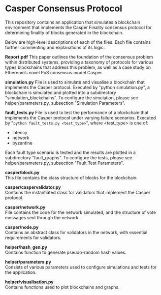 # Casper Consensus Protocol

This repository contains an application that simulates a blockchain environment that implements the Casper Finality consensus protocol for determining finality of blocks generated in the blockchain.

Below are high-level descriptions of each of the files. Each file contains further commenting and explanations of its logic.

**Report.pdf**
This paper outlines the foundation of the consensus problem within distributed systems, providing a taxonomy of protocols for various types blockchains that address this problem, as well as a case study on Ethereum’s novel PoS consensus model Casper.

**simulation.py**
File is used to simulate and visualise a blockchain that implements the Casper protocol.
Executed by "python simulation.py", a blockchain is simulated and plotted into a subdirectory "simulation_blockchains".
To configure the simulation, please see helper/parameters.py, subsection "Simulation Parameters".

**fault_tests.py**
File is used to test the performance of a blockchain that implements the Casper protocol under varying failure scenarios.
Executed by "```python fault_tests.py <test_type>```", where <test_type> is one of:
* latency
* network
* byzantine

Each fault type scenario is tested and the results are plotted in a subdirectory "fault_graphs".
To configure the tests, please see helper/parameters.py, subsection "Fault Test Parameters".



**casper/block.py**  
This file contains the class structure of blocks for the blockchain.

**casper/caspervalidator.py**  
Contains the instantiated class for validators that implement the Casper protocol.

**casper/network.py**  
File contains the code for the network simulated, and the structure of vote messages sent through
the network.

**casper/node.py**  
Contains an abstract class for validators in the network, with essential requirements for validators.


**helper/hash_gen.py**  
Contains function to generate pseudo-random hash values.

**helper/parameters.py**  
Consists of various parameters used to configure simulations and tests for the application.

**helper/visualisation.py**  
Contains functions used to plot blockchains and graphs.
